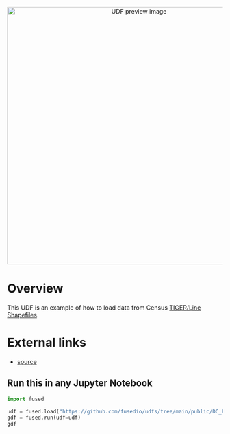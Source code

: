 <!--fused:preview-->
<p align="center"><img src="https://fused-magic.s3.us-west-2.amazonaws.com/thumbnails/udfs-staging/DC_File_Example.png" width="600" alt="UDF preview image"></p>

<!--fused:readme-->
# Overview

This UDF is an example of how to load data from Census [TIGER/Line Shapefiles](https://www.census.gov/geographies/mapping-files/time-series/geo/tiger-line-file.html).

# External links

- [source](https://www2.census.gov/geo/tiger/TIGER_RD18/STATE/11_DISTRICT_OF_COLUMBIA/11/)

## Run this in any Jupyter Notebook

```python
import fused

udf = fused.load("https://github.com/fusedio/udfs/tree/main/public/DC_File_Example")
gdf = fused.run(udf=udf)
gdf
```
